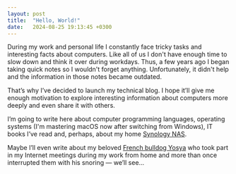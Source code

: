 ```yaml
---
layout: post
title:  "Hello, World!"
date:   2024-08-25 19:13:45 +0300
---
```

During my work and personal life I constantly face tricky tasks and interesting facts about computers. Like all of us I don't have enough time to slow down and think it over during workdays. Thus, a few years ago I began taking quick notes so I wouldn't forget anything. Unfortunately, it didn't help and the information in those notes became outdated.

That’s why I’ve decided to launch my technical blog. I hope it’ll give me enough motivation to explore interesting information about computers more deeply and even share it with others.

I’m going to write here about computer programming languages, operating systems (I'm mastering macOS now after switching from Windows), IT books I’ve read and, perhaps, about my home [Synology NAS][nas].

Maybe I’ll even write about my beloved [French bulldog Yosya][yosya] who took part in my Internet meetings during my work from home and more than once interrupted them with his snoring — we’ll see…


[yosya]: https://www.instagram.com/josyafrench
[nas]:   https://www.synology.com/en-global/products/DS423+

